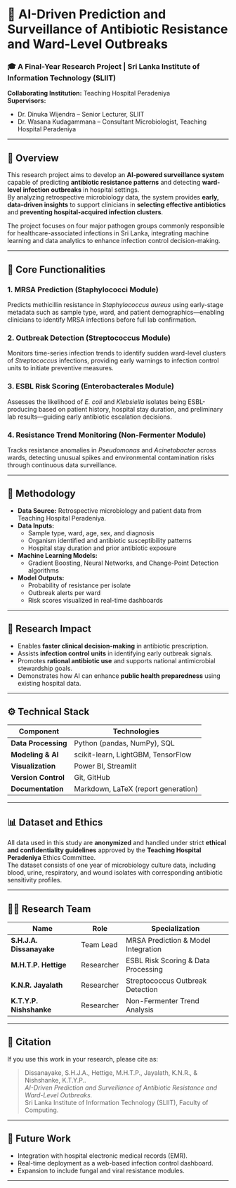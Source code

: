 # 🧬 AI-Driven Prediction and Surveillance of Antibiotic Resistance and Ward-Level Outbreaks  

### 🎓 A Final-Year Research Project | Sri Lanka Institute of Information Technology (SLIIT)  
**Collaborating Institution:** Teaching Hospital Peradeniya  
**Supervisors:**  
- Dr. Dinuka Wijendra – Senior Lecturer, SLIIT  
- Dr. Wasana Kudagammana – Consultant Microbiologist, Teaching Hospital Peradeniya  

---

## 📖 Overview  
This research project aims to develop an **AI-powered surveillance system** capable of predicting **antibiotic resistance patterns** and detecting **ward-level infection outbreaks** in hospital settings.  
By analyzing retrospective microbiology data, the system provides **early, data-driven insights** to support clinicians in **selecting effective antibiotics** and **preventing hospital-acquired infection clusters**.

The project focuses on four major pathogen groups commonly responsible for healthcare-associated infections in Sri Lanka, integrating machine learning and data analytics to enhance infection control decision-making.

---

## 🔬 Core Functionalities  

### 1. **MRSA Prediction (Staphylococci Module)**  
Predicts methicillin resistance in *Staphylococcus aureus* using early-stage metadata such as sample type, ward, and patient demographics—enabling clinicians to identify MRSA infections before full lab confirmation.  

### 2. **Outbreak Detection (Streptococcus Module)**  
Monitors time-series infection trends to identify sudden ward-level clusters of *Streptococcus* infections, providing early warnings to infection control units to initiate preventive measures.  

### 3. **ESBL Risk Scoring (Enterobacterales Module)**  
Assesses the likelihood of *E. coli* and *Klebsiella* isolates being ESBL-producing based on patient history, hospital stay duration, and preliminary lab results—guiding early antibiotic escalation decisions.  

### 4. **Resistance Trend Monitoring (Non-Fermenter Module)**  
Tracks resistance anomalies in *Pseudomonas* and *Acinetobacter* across wards, detecting unusual spikes and environmental contamination risks through continuous data surveillance.  

---

## 🧠 Methodology  

- **Data Source:** Retrospective microbiology and patient data from Teaching Hospital Peradeniya.  
- **Data Inputs:**  
  - Sample type, ward, age, sex, and diagnosis  
  - Organism identified and antibiotic susceptibility patterns  
  - Hospital stay duration and prior antibiotic exposure  
- **Machine Learning Models:**  
  - Gradient Boosting, Neural Networks, and Change-Point Detection algorithms  
- **Model Outputs:**  
  - Probability of resistance per isolate  
  - Outbreak alerts per ward  
  - Risk scores visualized in real-time dashboards  

---

## 🏥 Research Impact  
- Enables **faster clinical decision-making** in antibiotic prescription.  
- Assists **infection control units** in identifying early outbreak signals.  
- Promotes **rational antibiotic use** and supports national antimicrobial stewardship goals.  
- Demonstrates how AI can enhance **public health preparedness** using existing hospital data.  

---

## ⚙️ Technical Stack  
| Component | Technologies |
|------------|--------------|
| **Data Processing** | Python (pandas, NumPy), SQL |
| **Modeling & AI** | scikit-learn, LightGBM, TensorFlow |
| **Visualization** | Power BI, Streamlit |
| **Version Control** | Git, GitHub |
| **Documentation** | Markdown, LaTeX (report generation) |

---

## 📊 Dataset and Ethics  
All data used in this study are **anonymized** and handled under strict **ethical and confidentiality guidelines** approved by the **Teaching Hospital Peradeniya** Ethics Committee.  
The dataset consists of one year of microbiology culture data, including blood, urine, respiratory, and wound isolates with corresponding antibiotic sensitivity profiles.

---

## 👩‍💻 Research Team  
| Name | Role | Specialization |
|------|------|----------------|
| **S.H.J.A. Dissanayake** | Team Lead | MRSA Prediction & Model Integration |
| **M.H.T.P. Hettige** | Researcher | ESBL Risk Scoring & Data Processing |
| **K.N.R. Jayalath** | Researcher | Streptococcus Outbreak Detection |
| **K.T.Y.P. Nishshanke** | Researcher | Non-Fermenter Trend Analysis |

---

## 🧾 Citation  
If you use this work in your research, please cite as:  

> Dissanayake, S.H.J.A., Hettige, M.H.T.P., Jayalath, K.N.R., & Nishshanke, K.T.Y.P..  
> *AI-Driven Prediction and Surveillance of Antibiotic Resistance and Ward-Level Outbreaks.*  
> Sri Lanka Institute of Information Technology (SLIIT), Faculty of Computing.

---

## 🧩 Future Work  
- Integration with hospital electronic medical records (EMR).  
- Real-time deployment as a web-based infection control dashboard.  
- Expansion to include fungal and viral resistance modules.  

---


